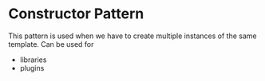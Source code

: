 # Constructor Pattern
This pattern is used when we have to create multiple instances of the same template.
Can be used for 
- libraries
- plugins